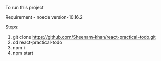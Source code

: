 To run this project

Requirement -
noede version-10.16.2

Steps:
1. git clone https://github.com/Sheenam-khan/react-practical-todo.git
2. cd react-practical-todo
3. npm i 
4. npm start
